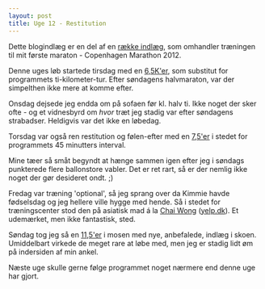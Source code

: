 ```yaml
---
layout: post
title: Uge 12 - Restitution
---
```


<p class="message">
  Dette blogindlæg er en del af en <a href="/maraton2012/">række indlæg</a>, som omhandler træningen til mit første maraton - Copenhagen Marathon 2012.
</p>

Denne uges løb startede tirsdag med en [6,5K'er](http://connect.garmin.com/activity/169262382), som substitut for programmets ti-kilometer-tur. Efter søndagens halvmaraton, var der simpelthen ikke mere at komme efter.

Onsdag dejsede jeg endda om på sofaen før kl. halv ti. Ikke noget der sker ofte - og et vidnesbyrd om *hvor* træt jeg stadig var efter søndagens strabadser. Heldigvis var det ikke en løbedag.

Torsdag var også ren restitution og følen-efter med en [7,5'er](http://connect.garmin.com/activity/169549427) i stedet for programmets 45 minutters interval.

Mine tæer så småt begyndt at hænge sammen igen efter jeg i søndags punkterede flere ballonstore vabler. Det er ret rart, så er der nemlig ikke noget der gør desideret ondt. ;)

Fredag var træning 'optional', så jeg sprang over da Kimmie havde fødselsdag og jeg hellere ville hygge med hende. Så i stedet for træningscenter stod den på asiatisk mad á la [Chai Wong](http://chaiwong.dk/) ([yelp.dk](http://www.yelp.dk/biz/aroii-frederiksberg#query:chai%20wong)). Et udemærket, men ikke fantastisk, sted.

Søndag tog jeg så en [11,5'er](http://connect.garmin.com/activity/170723042) i mosen med nye, anbefalede, indlæg i skoen. Umiddelbart virkede de meget rare at løbe med, men jeg er stadig lidt øm på indersiden af min ankel.

Næste uge skulle gerne følge programmet noget nærmere end denne uge har gjort.
